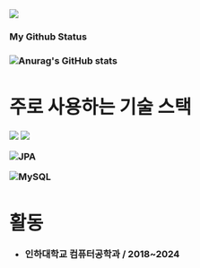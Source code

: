 <div>
<img src="https://img.shields.io/badge/tazanboy2@naver.com-EA4335?style=for-the-badge&logo=Gmail&logoColor=white">
<div>

  
<h3 align="left">My Github Status <h3>

<div>
  
![Anurag's GitHub stats](https://github-readme-stats.vercel.app/api?username=JihwanKim0929&theme=synthwave&show_icons=true)
  
</div>

<div>
  
# 주로 사용하는 기술 스택
<img src="https://img.shields.io/badge/springboot-6DB33F?style=for-the-badge&logo=springboot&logoColor=white">


<img src="https://img.shields.io/badge/Spring Security-6DB33F?style=for-the-badge&logo=Spring Security&logoColor=white">

![JPA](https://img.shields.io/badge/JPA-hibernate-orange)

![MySQL](https://img.shields.io/badge/MySQL-4479A1?style=for-the-badge&logo=mysql&logoColor=white)


# 활동
- 인하대학교 컴퓨터공학과 / 2018~2024
